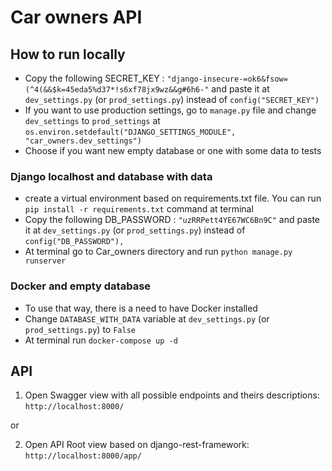 # Car owners API

## How to run locally
- Copy the following SECRET_KEY : 
`"django-insecure-=ok6&fsow=(^4(&&$k=45eda5%d37*!s6xf78jx9wz&&g#6h6-"` 
and paste it at `dev_settings.py` (or `prod_settings.py`) instead of 
`config("SECRET_KEY")`
- If you want to use production settings, go to `manage.py` file and change 
`dev_settings` to `prod_settings` at
`os.environ.setdefault("DJANGO_SETTINGS_MODULE", "car_owners.dev_settings")`
- Choose if you want new empty database or one with some data to tests


### Django localhost and database with data
- create a virtual environment based on requirements.txt file.
You can run `pip install -r requirements.txt` command at terminal
- Copy the following DB_PASSWORD : `"uzRRPett4YE67WC6Bn9C"`
and paste it at `dev_settings.py` (or `prod_settings.py`) instead of 
`config("DB_PASSWORD"),`
- At terminal go to Car_owners directory and run `python manage.py runserver`


### Docker and empty database
- To use that way, there is a need to have Docker installed
- Change `DATABASE_WITH_DATA` variable at `dev_settings.py` (or `prod_settings.py`)
to `False`
- At terminal run `docker-compose up -d`


## API

1. Open Swagger view with all possible endpoints and theirs descriptions:
`http://localhost:8000/`

or

2. Open API Root view based on django-rest-framework:
`http://localhost:8000/app/`
